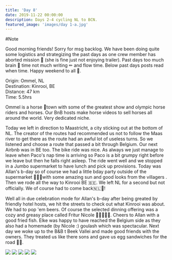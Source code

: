 ```yaml
---
title: 'Day 8'
date: 2019-11-22 00:00:00
description: Days 2-4 cycling NL to BCN.
featured_image: 'images/day 1-a.jpg'
---
```


#Note

Good morning friends! Sorry for msg backlog. We have been doing quite some logistics and strategizing the past days as one crew member has aborted mission 🐶 (she is fine just not enjoying trailer). Past days too much brain 🧠 time not much writing ✏ and flow time. Below past days posts read when time. Happy weekend to all 💛.

Origin: Ommel, NL <br>
Destination: Kinrooi, BE <br> 
Distance: 47 km <br>
Time: 5.5hrs <br>

Ommel is a horse 🐎town with some of the greatest show and olympic horse riders and horses. Our BnB hosts make horse videos to sell horses all around the world. Very dedicated niche.

Today we left in direction to Maastricht, a city sticking out at the bottom of NL. The creator of the routes had recommended us not to follow the Maas river to get there as the route had an awful lot of useless turns. So we listened and choose a route that passed a bit through Belgium. Our next Airbnb was in BE too. The bike ride was nice. As always we just manage to leave when Paco's nap time is arriving so Paco is a bit grumpy right before we leave but then he falls right asleep. The ride went well and we stopped in a Jumbo supermarket to have lunch and pick up provisions. Today was Allan's b-day so of course we had a little bday party outside of the supermarket 🛒🎈🎂with some amazing sun and good looks from the villagers . Then we rode all the way to Kinrooi BE 🇧🇪. We left NL for a second but not officially. We of course had to come back🇳🇱💙!

Well all in due celebration mode for Allan's b-day after being greated by friendly hotel hosts, we hit the streets to check out what Kinrooi was about. We had to pop 'em beers. Of course the selected dinning offering was a cozy and greasy place called Fritur Nicole 🍟🍟🙅🤣🤣. Cheers to Allan with a good fried fish. Elke was happy to have reached the Belgium side as they also had a homemade (by Nicole :) goulash which was spectacular. Next day we woke up to the B&B t Beek Vallei and made good friends with the owners. They treated us like there sons and gave us egg sandwiches for the road 🥚🍞.


<div class="gallery" data-columns="1">
	<img src="/images/day 2-b.png">
	<img src="/images/day 2-c.png">
	<img src="/images/day 2-d.jpeg">
	<img src="/images/day 2-f.jpeg">
	<img src="/images/day 2-g.jpeg">
</div>
